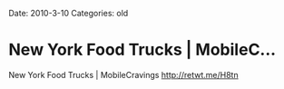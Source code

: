 Date: 2010-3-10
Categories: old

# New York Food Trucks | MobileC...

New York Food Trucks | MobileCravings <a href="http://retwt.me/H8tn" rel="nofollow">http://retwt.me/H8tn</a>
